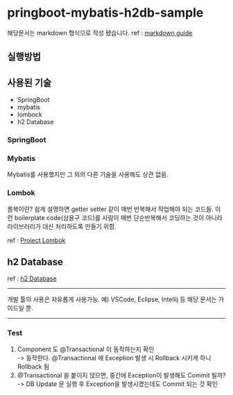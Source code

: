 # pringboot-mybatis-h2db-sample

해당문서는 markdown 형식으로 작성 됐습니다.
ref : [markdown guide](https://www.markdownguide.org/)


## 실행방법

## 사용된 기술
- SpringBoot
- mybatis
- lombock
- h2 Database

### SpringBoot

### Mybatis
Mybatis를 사용했지만 그 외의 다른 기술을 사용해도 상관 없음.

### Lombok

롬복이란? 쉽게 설명하면 getter setter 같이 매번 반복해서 작업해야 되는 코드들.
이런 boilerplate code(상용구 코드)를 사람이 매번 단순반복해서 코딩하는 것이 아니라
라이브러리가 대신 처리하도록 만들기 위함. 

ref : [Project Lombok](https://projectlombok.org/)

## h2 Database
ref : [h2 Database](https://www.h2database.com/)

---

개발 툴의 사용은 자유롭게 사용가능. 예) VSCode, Eclipse, Intellij 등
해당 문서는 가이드일 뿐.

---

### Test
1. Component 도 @Transactional 이 동작하는지 확인  
-> 동작한다. @Transactional 에 Exception 발생 시 Rollback 시키게 하니 Rollback 됨  
2. @Transactional 을 붙이지 않으면, 중간에 Exception이 발생해도 Commit 될까?  
-> DB Update 문 실행 후 Exception을 발생시켰는데도 Commit 되는 것 확인  